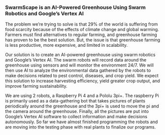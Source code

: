 ### SwarmScape is an AI-Powered Greenhouse Using Swarm Robotics and Google’s Vertex AI

The problem we’re trying to solve is that 29% of the world is suffering from food scarcity because of the effects of climate change and global warming. Farmers must find alternatives to regular farming, and greenhouse farming has proven to be the best solution. But, the issue is that greenhouse farming is less productive, more expensive, and limited in scalability. 

Our solution is to create an AI-powered greenhouse using swarm robotics and Google’s Vertex AI. The swarm robots will record data around the greenhouse using sensors and will monitor the environment 24/7. We will then use AI to analyze the environmental data gathered by the robots to make decisions related to pest control, diseases, and crop yield. We expect this solution to increase harvesting efficiency, yield greater crop output, and improve farming sustainability. 

We are using 2 robots, a Raspberry Pi 4 and a Pololu 3pi+. The raspberry Pi is primarily used as a data-gathering bot that takes pictures of plants periodically around the greenhouse and the 3pi+ is used to move the pi and the camera around the greenhouse. Finally, all the pictures are put into Google’s Vertex AI software to collect information and make decisions autonomously. So far we have almost finished programming the robots and are moving into the testing phase with real plants to finalize our programs.

